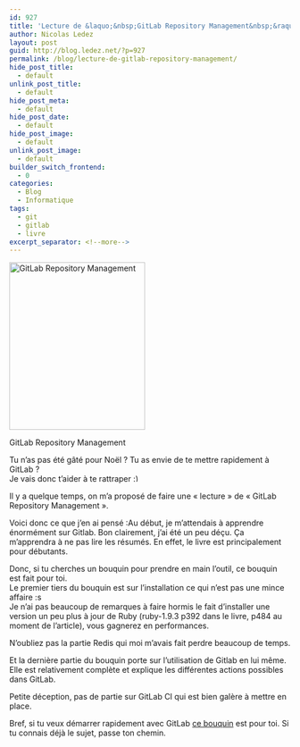 ```yaml
---
id: 927
title: 'Lecture de &laquo;&nbsp;GitLab Repository Management&nbsp;&raquo;'
author: Nicolas Ledez
layout: post
guid: http://blog.ledez.net/?p=927
permalink: /blog/lecture-de-gitlab-repository-management/
hide_post_title:
  - default
unlink_post_title:
  - default
hide_post_meta:
  - default
hide_post_date:
  - default
hide_post_image:
  - default
unlink_post_image:
  - default
builder_switch_frontend:
  - 0
categories:
  - Blog
  - Informatique
tags:
  - git
  - gitlab
  - livre
excerpt_separator: <!--more-->
---
```

<div id="attachment_928" style="width: 253px" class="wp-caption alignleft">
  <a href="http://bit.ly/1fTUYMy"><img class="size-medium wp-image-928" alt="GitLab Repository Management" src="http://blog.ledez.net/wp-content/uploads/2013/12/GitLab-Repository-Management-243x300.jpg" width="243" height="300" srcset="http://blog.ledez.net/wp-content/uploads/2013/12/GitLab-Repository-Management-243x300.jpg 243w, http://blog.ledez.net/wp-content/uploads/2013/12/GitLab-Repository-Management.jpg 500w" sizes="(max-width: 243px) 100vw, 243px" /></a>
  
  <p class="wp-caption-text">
    GitLab Repository Management
  </p>
</div>

Tu n&rsquo;as pas été gâté pour Noël ? Tu as envie de te mettre rapidement à GitLab ?  
Je vais donc t&rsquo;aider à te rattraper <img src="smilies/simple-smile.png" alt=":)" class="wp-smiley" style="height: 1em; max-height: 1em;" />

Il y a quelque temps, on m&rsquo;a proposé de faire une &laquo;&nbsp;lecture&nbsp;&raquo; de &laquo;&nbsp;GitLab Repository Management&nbsp;&raquo;.

Voici donc ce que j&rsquo;en ai pensé :<!--more-->Au début, je m&rsquo;attendais à apprendre énormément sur Gitlab. Bon clairement, j&rsquo;ai été un peu déçu. Ça m’apprendra à ne pas lire les résumés. En effet, le livre est principalement pour débutants.

  
Donc, si tu cherches un bouquin pour prendre en main l&rsquo;outil, ce bouquin est fait pour toi.  
Le premier tiers du bouquin est sur l&rsquo;installation ce qui n&rsquo;est pas une mince affaire :s  
Je n&rsquo;ai pas beaucoup de remarques à faire hormis le fait d&rsquo;installer une version un peu plus à jour de Ruby (ruby-1.9.3 p392 dans le livre, p484 au moment de l&rsquo;article), vous gagnerez en performances.

N&rsquo;oubliez pas la partie Redis qui moi m&rsquo;avais fait perdre beaucoup de temps.

Et la dernière partie du bouquin porte sur l&rsquo;utilisation de Gitlab en lui même. Elle est relativement complète et explique les différentes actions possibles dans GitLab.

Petite déception, pas de partie sur GitLab CI qui est bien galère à mettre en place.

Bref, si tu veux démarrer rapidement avec GitLab [ce bouquin][1] est pour toi. Si tu connais déjà le sujet, passe ton chemin.

 [1]: http://bit.ly/1fTUYMy
